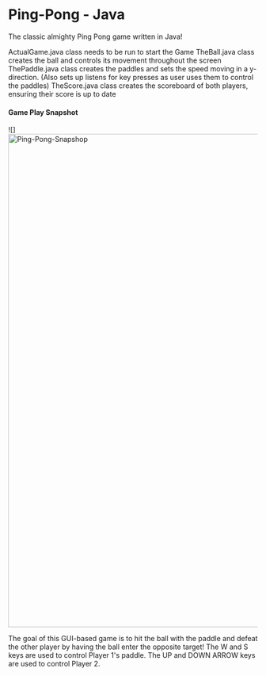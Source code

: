 # Ping-Pong - Java
The classic almighty Ping Pong game written in Java!

ActualGame.java class needs to be run to start the Game
TheBall.java class creates the ball and controls its movement throughout the screen
ThePaddle.java class creates the paddles and sets the speed moving in a y-direction. 
(Also sets up listens for key presses as user uses them to control the paddles)
TheScore.java class creates the scoreboard of both players, ensuring their score is up to date

#### Game Play Snapshot
![]
<img width="996" alt="Ping-Pong-Snapshop" src="https://user-images.githubusercontent.com/94030022/169667299-97e1e524-b12d-44f7-bc69-747cfbedc298.png">

The goal of this GUI-based game is to hit the ball with the paddle and defeat the other player by having the ball enter the opposite target!
The W and S keys are used to control Player 1's paddle. The UP and DOWN ARROW keys are used to control Player 2.
